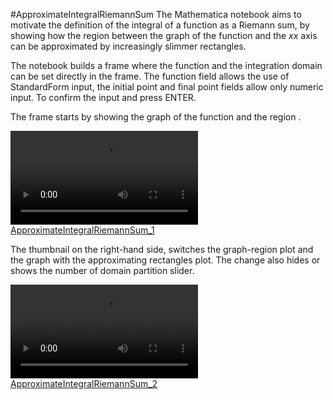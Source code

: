 #ApproximateIntegralRiemannSum
The Mathematica notebook aims to motivate the definition of the integral of a function as a Riemann sum, by showing how the region between the graph of the function and the $xx$ axis can be approximated by increasingly slimmer rectangles.

The notebook builds a frame where the function and the integration domain can be set directly in the frame. The function field allows the use of StandardForm input, the initial point and final point fields allow only numeric input. To confirm the input and press ENTER. 

The frame starts by showing the graph of the function and the region .

[![ApproximateIntegralRiemannSum_1](https://raw.githubusercontent.com/PMGLuz/ApproximateIntegralRiemannSum/main/Assets/ApproximateIntegralRiemannSum_1.mp4)](https://raw.githubusercontent.com/PMGLuz/ApproximateIntegralRiemannSum/main/Assets/ApproximateIntegralRiemannSum_1.mp4)

The thumbnail on the right-hand side, switches the graph-region plot and the graph with the approximating rectangles plot. The change also hides or shows the number of domain partition slider.

[![ApproximateIntegralRiemannSum_2](https://raw.githubusercontent.com/PMGLuz/ApproximateIntegralRiemannSum/blob/main/Assets/ApproximateIntegralRiemannSum_2.mp4)](https://raw.githubusercontent.com/PMGLuz/ApproximateIntegralRiemannSum/blob/main/Assets/ApproximateIntegralRiemannSum_2.mp4)
